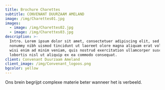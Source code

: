 ```yaml
---
title: Brochure Charettes
subtitle: CONVENANT DUURZAAM AMELAND
image: /img/Charettes01.jpg
images:
  - image: /img/Charettes02.jpg
  - image: /img/Charettes03.jpg
description: >-
  Intro. Lorem ipsum dolor sit amet, consectetuer adipiscing elit, sed diam
  nonummy nibh uismod tincidunt ut laoreet olore magna aliquam erat volutpat. Ut
  wisi enim ad minim veniam, quis nostrud exercitation ullamcorper suscipit
  lobortis nisl ut aliquip ex ea commodo consequat.
client: Convenant Duurzaam Ameland
client_image: /img/Convenant_logoos.png
bgcolor: yellow
---
```


Ons brein begrijpt complexe materie beter wanneer het is verbeeld.